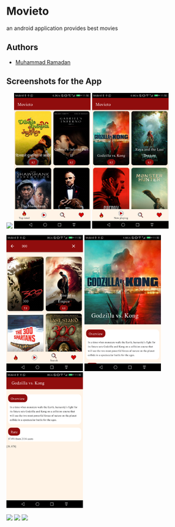 # Movieto
an android application provides best movies

## Authors

* [Muhammad Ramadan](https://www.linkedin.com/in/m7mdramadandx/)

## Screenshots for the App

<img src="screenshot/0.jpg" width=200> <img src="screenshot/1.png" width=200> <img src="screenshot/2.png" width=200>

<img src="screenshot/3.png" width=200> <img src="screenshot/4.png" width=200> <img src="screenshot/5.png" width=200>

<img src="screenshot/6.png" width=200> <img src="screenshot/7.png" width=200> <img src="screenshot/8.png" width=200>

